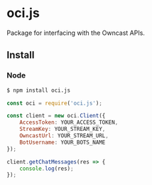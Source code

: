 # oci.js
 Package for interfacing with the Owncast APIs.

## Install

### Node

```bash
$ npm install oci.js
```

```js
const oci = require('oci.js');

const client = new oci.Client({
    AccessToken: YOUR_ACCESS_TOKEN,
    StreamKey: YOUR_STREAM_KEY,
    OwncastUrl: YOUR_STREAM_URL,
    BotUsername: YOUR_BOTS_NAME
});

client.getChatMessages(res => {
    console.log(res);
});

```